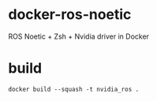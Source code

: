 # docker-ros-noetic
ROS Noetic + Zsh + Nvidia driver in Docker

# build

```
docker build --squash -t nvidia_ros .
```
